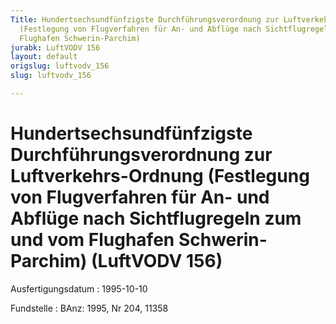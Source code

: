 ```yaml
---
Title: Hundertsechsundfünfzigste Durchführungsverordnung zur Luftverkehrs-Ordnung
  (Festlegung von Flugverfahren für An- und Abflüge nach Sichtflugregeln zum und vom
  Flughafen Schwerin-Parchim)
jurabk: LuftVODV 156
layout: default
origslug: luftvodv_156
slug: luftvodv_156

---
```


# Hundertsechsundfünfzigste Durchführungsverordnung zur Luftverkehrs-Ordnung (Festlegung von Flugverfahren für An- und Abflüge nach Sichtflugregeln zum und vom Flughafen Schwerin-Parchim) (LuftVODV 156)

Ausfertigungsdatum
:   1995-10-10

Fundstelle
:   BAnz: 1995, Nr 204, 11358

